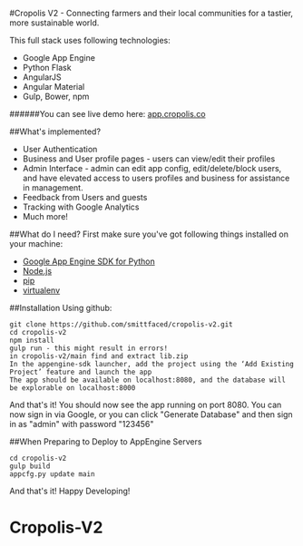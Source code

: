 #Cropolis V2 - Connecting farmers and their local communities for a tastier, more sustainable world.

This full stack uses following technologies:
* Google App Engine
* Python Flask
* AngularJS
* Angular Material
* Gulp, Bower, npm

######You can see live demo here: [app.cropolis.co][]

##What's implemented?
* User Authentication
* Business and User profile pages - users can view/edit their profiles
* Admin Interface - admin can edit app config, edit/delete/block users, and have elevated access to users profiles and business for assistance in management.
* Feedback from Users and guests
* Tracking with Google Analytics
* Much more!

##What do I need?
First make sure you've got following things installed on your machine:
* [Google App Engine SDK for Python][]
* [Node.js][]
* [pip][]
* [virtualenv][]

##Installation
Using github:
```
git clone https://github.com/smittfaced/cropolis-v2.git
cd cropolis-v2
npm install
gulp run - this might result in errors!
in cropolis-v2/main find and extract lib.zip
In the appengine-sdk launcher, add the project using the ‘Add Existing Project’ feature and launch the app
The app should be available on localhost:8080, and the database will be explorable on localhost:8000
```
And that's it! You should now see the app running on port 8080.
You can now sign in via Google, or you can click "Generate Database" and then sign in as "admin" with password "123456"


##When Preparing to Deploy to AppEngine Servers 
```
cd cropolis-v2
gulp build
appcfg.py update main
```

And that's it! Happy Developing!



[google app engine sdk for python]: https://developers.google.com/appengine/downloads
[node.js]: http://nodejs.org/
[pip]: http://www.pip-installer.org/
[virtualenv]: http://www.virtualenv.org/
[app.cropolis.co]: https://app.cropolis.co
# Cropolis-V2
